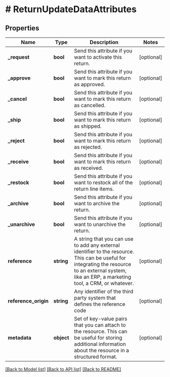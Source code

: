 # # ReturnUpdateDataAttributes

## Properties

Name | Type | Description | Notes
------------ | ------------- | ------------- | -------------
**_request** | **bool** | Send this attribute if you want to activate this return. | [optional]
**_approve** | **bool** | Send this attribute if you want to mark this return as approved. | [optional]
**_cancel** | **bool** | Send this attribute if you want to mark this return as cancelled. | [optional]
**_ship** | **bool** | Send this attribute if you want to mark this return as shipped. | [optional]
**_reject** | **bool** | Send this attribute if you want to mark this return as rejected. | [optional]
**_receive** | **bool** | Send this attribute if you want to mark this return as received. | [optional]
**_restock** | **bool** | Send this attribute if you want to restock all of the return line items. | [optional]
**_archive** | **bool** | Send this attribute if you want to archive the return. | [optional]
**_unarchive** | **bool** | Send this attribute if you want to unarchive the return. | [optional]
**reference** | **string** | A string that you can use to add any external identifier to the resource. This can be useful for integrating the resource to an external system, like an ERP, a marketing tool, a CRM, or whatever. | [optional]
**reference_origin** | **string** | Any identifier of the third party system that defines the reference code | [optional]
**metadata** | **object** | Set of key-value pairs that you can attach to the resource. This can be useful for storing additional information about the resource in a structured format. | [optional]

[[Back to Model list]](../../README.md#models) [[Back to API list]](../../README.md#endpoints) [[Back to README]](../../README.md)

